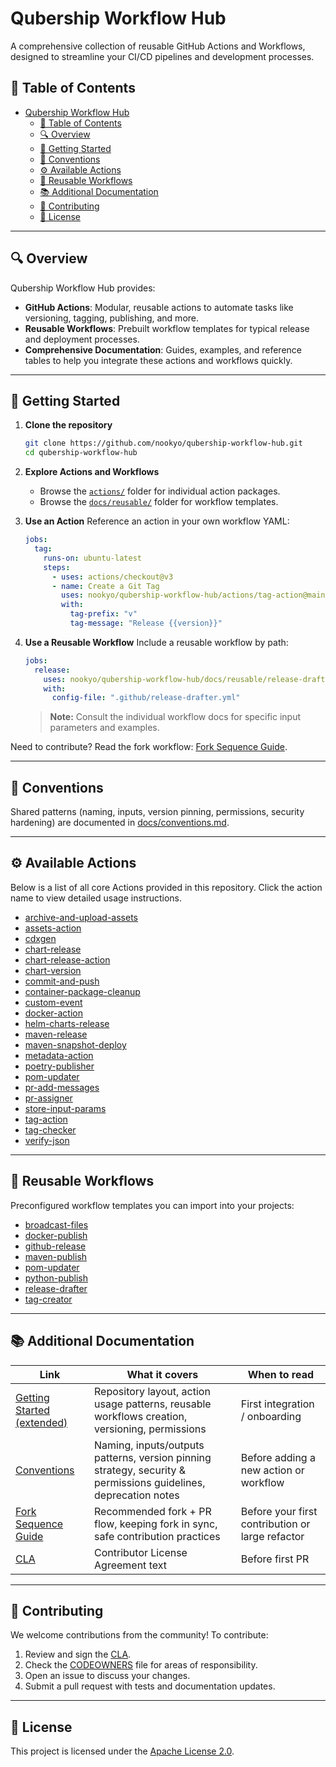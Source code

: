 # Qubership Workflow Hub

A comprehensive collection of reusable GitHub Actions and Workflows, designed to streamline your CI/CD pipelines and development processes.

## 📑 Table of Contents

- [Qubership Workflow Hub](#qubership-workflow-hub)
  - [📑 Table of Contents](#-table-of-contents)
  - [🔍 Overview](#-overview)
  - [🚀 Getting Started](#-getting-started)
  - [📘 Conventions](#-conventions)
  - [⚙️ Available Actions](#️-available-actions)
  - [🔄 Reusable Workflows](#-reusable-workflows)
  - [📚 Additional Documentation](#-additional-documentation)
  - [🤝 Contributing](#-contributing)
  - [📄 License](#-license)

---

## 🔍 Overview

Qubership Workflow Hub provides:

- **GitHub Actions**: Modular, reusable actions to automate tasks like versioning, tagging, publishing, and more.
- **Reusable Workflows**: Prebuilt workflow templates for typical release and deployment processes.
- **Comprehensive Documentation**: Guides, examples, and reference tables to help you integrate these actions and workflows quickly.

---

## 🚀 Getting Started

1. **Clone the repository**

   ```bash
   git clone https://github.com/nookyo/qubership-workflow-hub.git
   cd qubership-workflow-hub
   ```

2. **Explore Actions and Workflows**
   - Browse the [`actions/`](actions/) folder for individual action packages.
   - Browse the [`docs/reusable/`](docs/reusable/) folder for workflow templates.

3. **Use an Action**
   Reference an action in your own workflow YAML:

   ```yaml
   jobs:
     tag:
       runs-on: ubuntu-latest
       steps:
         - uses: actions/checkout@v3
         - name: Create a Git Tag
           uses: nookyo/qubership-workflow-hub/actions/tag-action@main
           with:
             tag-prefix: "v"
             tag-message: "Release {{version}}"
   ```

4. **Use a Reusable Workflow**
   Include a reusable workflow by path:
   ```yaml
   jobs:
     release:
       uses: nookyo/qubership-workflow-hub/docs/reusable/release-drafter.md@main
       with:
         config-file: ".github/release-drafter.yml"
   ```
   > **Note:** Consult the individual workflow docs for specific input parameters and examples.

Need to contribute? Read the fork workflow: [Fork Sequence Guide](docs/fork-sequence.md).

---

## 📘 Conventions

Shared patterns (naming, inputs, version pinning, permissions, security hardening) are documented in [docs/conventions.md](docs/conventions.md).

---

## ⚙️ Available Actions

Below is a list of all core Actions provided in this repository. Click the action name to view detailed usage instructions.

- [archive-and-upload-assets](actions/archive-and-upload-assets/README.md)
- [assets-action](actions/assets-action/README.md)
- [cdxgen](actions/cdxgen/README.md)
- [chart-release](actions/chart-release/README.md)
- [chart-release-action](actions/chart-release-action/README.md)
- [chart-version](actions/chart-version/README.md)
- [commit-and-push](actions/commit-and-push/README.md)
- [container-package-cleanup](actions/container-package-cleanup/README.md)
- [custom-event](actions/custom-event/README.md)
- [docker-action](actions/docker-action/README.md)
- [helm-charts-release](actions/helm-charts-release/README.md)
- [maven-release](actions/maven-release/README.md)
- [maven-snapshot-deploy](actions/maven-snapshot-deploy/README.md)
- [metadata-action](actions/metadata-action/README.md)
- [poetry-publisher](actions/poetry-publisher/README.md)
- [pom-updater](actions/pom-updater/README.md)
- [pr-add-messages](actions/pr-add-messages/README.md)
- [pr-assigner](actions/pr-assigner/README.md)
- [store-input-params](actions/store-input-params/README.md)
- [tag-action](actions/tag-action/README.md)
- [tag-checker](actions/tag-checker/README.md)
- [verify-json](actions/verify-json/README.md)

---

## 🔄 Reusable Workflows

Preconfigured workflow templates you can import into your projects:

- [broadcast-files](docs/reusable/broadcast-files.md)
- [docker-publish](docs/reusable/docker-publish.md)
- [github-release](docs/reusable/github-release.md)
- [maven-publish](docs/reusable/maven-publish.md)
- [pom-updater](docs/reusable/pom-updater.md)
- [python-publish](docs/reusable/python-publish.md)
- [release-drafter](docs/reusable/release-drafter.md)
- [tag-creator](docs/reusable/tag-creator.md)

---

## 📚 Additional Documentation

| Link                                                  | What it covers                                                                                                  | When to read                                     |
| ----------------------------------------------------- | --------------------------------------------------------------------------------------------------------------- | ------------------------------------------------ |
| [Getting Started (extended)](docs/getting-started.md) | Repository layout, action usage patterns, reusable workflows creation, versioning, permissions                  | First integration / onboarding                   |
| [Conventions](docs/conventions.md)                    | Naming, inputs/outputs patterns, version pinning strategy, security & permissions guidelines, deprecation notes | Before adding a new action or workflow           |
| [Fork Sequence Guide](docs/fork-sequence.md)          | Recommended fork + PR flow, keeping fork in sync, safe contribution practices                                   | Before your first contribution or large refactor |
| [CLA](CLA/cla.md)                                     | Contributor License Agreement text                                                                              | Before first PR                                  |

---

## 🤝 Contributing

We welcome contributions from the community! To contribute:

1. Review and sign the [CLA](CLA/cla.md).
2. Check the [CODEOWNERS](CODEOWNERS) file for areas of responsibility.
3. Open an issue to discuss your changes.
4. Submit a pull request with tests and documentation updates.

---

## 📄 License

This project is licensed under the [Apache License 2.0](LICENSE).
